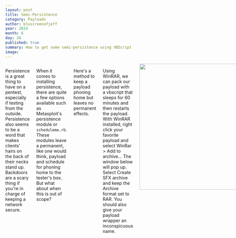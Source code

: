 ```yaml
---
layout: post
title: Semi-Persistence
category: Payloads
author: bluscreenofjeff
year: 2014
month: 6
day: 26
published: true
summary: How to get some semi-persistence using VBScript
image: 
---
```

     
<div class="row">  
     <div class="span9 columns">
<p>Persistence is a great thing to have on a pentest, especially if testing from the outside. Persistence also seems to be a word that makes clients' hairs on the back of their necks stand up. Backdoors are a scary thing if you're in charge of keeping a network secure.

<p>When it comes to installing persistence, there are quite a few options available such as Metasploit's persistence module or <code>scheduleme.rb</code>. These modules leave a permanent, like one would think, payload and schedule for phoning home to the tester's box. But what about when this is out of scope? 

<p>Here's a method to keep a payload phoning home but leaves no permanent effects. 

<p>Using WinRAR, we can pack our payload with a vbscript that sleeps for 60 minutes and then restarts the payload. 
With WinRAR installed, right click your favorite payload and select WinRar > Add to archive…
The window below will pop up. Select Create SFX archive and keep the Archive format set to RAR. You should also give your payload wrapper an inconspicuous name.

<br>
<center><img src="{{site.url}}/assets/semipersistence1.png" style="height:400px"></center><br><br>

<p>Now duplicate the payload that you just right-clicked and call it something different, it's renamed to <code>persistence_payload.exe</code> here. This will be the secondary payload that is run every 60-ish minutes. Why not just use the one payload? Just in case you can't migrate of off the original process, a second one is used for the persistence for safety.


<p>Now create a text file named <code>persistence_script.vbs</code> and paste the following within it:

<script src="https://gist.github.com/bluscreenofjeff/ca1dee608b253b780ea5.js">
</script>

<br><br>


<p>Change the <code>persistence_payload.exe</code> line to match your persistent payload's name. After saving this, right click the payload wrapper and select WinRAR > Open with WinRAR. Then drag the persistent payload and <code>persistence_script.vbs</code> into WinRAR. You should end up with this:

<br><center><img src="{{site.url}}/assets/semipersistence2.png" style="width:90%"></center><br><br>

<p>Almost there, but we need this executable to do something when the victim clicks on it. Click the SFX button in the ribbon. Then under the SFX tab, select Advanced SFX Options. 
Now we have a number of options we can set, such as having this executable extract to a specified folder (<code>C:/Temp</code> maybe?), set the Overwrite mode to Overwrite all files (Update tab), and tell WinRAR what to run upon extraction.
After setting the first two options, open the Setup tab and in the Run after extraction box, enter the name of your normal payload (<code>payload.exe</code> here) and the VBScript (<code>persistence_script.vbs</code>). 
<br><center><img src="{{site.url}}/assets/semipersistence3.png" style="width:325px"></center><br><br>



<p>Now when the payload is run, it will run as expected (by calling <code>payload.exe</code>) and in Task Manager, a <code>wscript.exe</code> process will run waiting to re-rerun <code>persistence_payload.exe</code> every 60-ish minutes. Before re-running the payload, it will kill the process if it's still running so if you can't migrate you will lose that session -- best to keep it as a backup in those instances. 

<p>Restarts and logoffs will kill <code>wscript.exe</code> resulting in the persistence being lost-- no worries about a permanent backdoor. This method can also be used to launch the initial payload multiple times when first run, if you experience flakiness issues with payloads.




     </div>
     </div>
     <div id="disqus_thread"></div>
<script type="text/javascript">
    /* * * CONFIGURATION VARIABLES * * */
    var disqus_shortname = 'bluscreenofjeff';
    
    /* * * DON'T EDIT BELOW THIS LINE * * */
    (function() {
        var dsq = document.createElement('script'); dsq.type = 'text/javascript'; dsq.async = true;
        dsq.src = '//' + disqus_shortname + '.disqus.com/embed.js';
        (document.getElementsByTagName('head')[0] || document.getElementsByTagName('body')[0]).appendChild(dsq);
    })();
</script>
<noscript>Please enable JavaScript to view the <a href="https://disqus.com/?ref_noscript" rel="nofollow">comments powered by Disqus.</a></noscript>
<div class="row">
     <div class="span9 column">
          <p class="pull-right">{% if page.previous.url %} <a href="{{page.previous.url}}" title="Previous Post: {{page.previous.title}}"><i class="icon-chevron-left"></i></a>     {% endif %}   {% if page.next.url %}    <a href="{{page.next.url}}" title="Next Post: {{page.next.title}}"><i class="icon-chevron-right"></i></a>     {% endif %} </p>  
     </div>
</div>
<script>
  (function(i,s,o,g,r,a,m){i['GoogleAnalyticsObject']=r;i[r]=i[r]||function(){
  (i[r].q=i[r].q||[]).push(arguments)},i[r].l=1*new Date();a=s.createElement(o),
  m=s.getElementsByTagName(o)[0];a.async=1;a.src=g;m.parentNode.insertBefore(a,m)
  })(window,document,'script','//www.google-analytics.com/analytics.js','ga');

  ga('create', 'UA-61938642-1', 'auto');
  ga('send', 'pageview');

</script>
